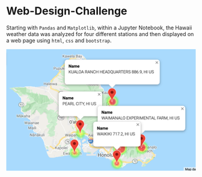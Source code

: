 # Web-Design-Challenge

Starting with `Pandas` and `Matplotlib`, within a Jupyter Notebook, the Hawaii weather data was analyzed for four different stations and then displayed on a web page using `html`, `css` and `bootstrap`. 

![Hawaii Map](visualizations/hawaii_locations.png)